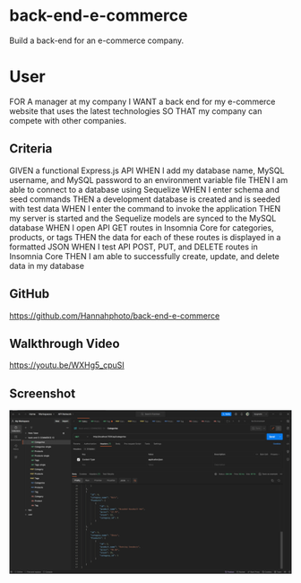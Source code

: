 # back-end-e-commerce
Build a back-end for an e-commerce company.

# User
FOR A manager at my company
I WANT a back end for my e-commerce website that uses the latest technologies
SO THAT my company can compete with other companies.

## Criteria 

GIVEN a functional Express.js API
WHEN I add my database name, MySQL username, and MySQL password to an environment variable file
THEN I am able to connect to a database using Sequelize
WHEN I enter schema and seed commands
THEN a development database is created and is seeded with test data
WHEN I enter the command to invoke the application
THEN my server is started and the Sequelize models are synced to the MySQL database
WHEN I open API GET routes in Insomnia Core for categories, products, or tags
THEN the data for each of these routes is displayed in a formatted JSON
WHEN I test API POST, PUT, and DELETE routes in Insomnia Core
THEN I am able to successfully create, update, and delete data in my database


## GitHub

https://github.com/Hannahphoto/back-end-e-commerce

## Walkthrough Video

https://youtu.be/WXHg5_cpuSI

## Screenshot

<div align="center">
    <img src="./image/Screenshot_Postman.png" href = "Screenshot of the Postman GET Route." />
    </div>